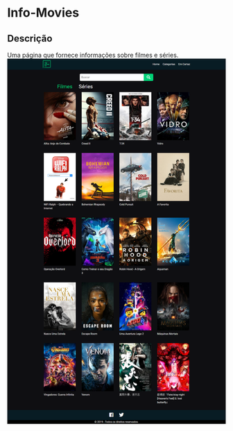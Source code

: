 # Info-Movies
## Descrição
Uma página que fornece informações sobre filmes e séries.
![alt text](images/info-movies.png)